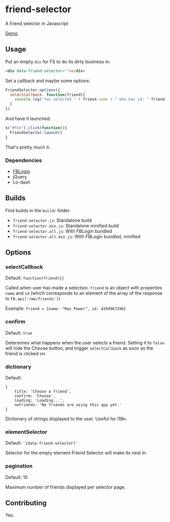 # friend-selector
A friend selector in Javascript

[Demo](https://joallard.github.io/friend-selector)

Usage
-----
Put an empty `div` for FS to do its dirty business in:

```html
<div data-friend-selector=""></div>
```

Set a callback and maybe some options:
```js
FriendSelector.options({
  selectCallback: function(friend){
    console.log("You selected " + friend.name + " who has id: " friend.id)
  }
})
```

And have it launched:

```js
$("#foo").click(function(){
  FriendSelector.launch()
}
```

That's pretty much it.

### Dependencies
* [FBLogin](https://github.com/joallard/fb-login)
* jQuery
* Lo-dash

Builds
------
Find builds in the `build/` folder.

* `friend-selector.js`: Standalone build
* `friend-selector.min.js`: Standalone minified build
* `friend-selector.all.js`: With FBLogin bundled
* `friend-selector.all.min.js`: With FBLogin bundled, minified

Options
-------
### selectCallback
Default: `function(friend){}`

Called when user has made a selection. `friend` is an object 
with properties `name` and `id` (which corresponds to an
element of the array of the response to `FB.api('/me/friends')`)

Example: `friend = {name: "Max Power", id: 4294967296}`

### confirm
Default: `true`

Determines what happens when the user selects a friend.
Setting it to `false` will hide the Choose button, and
trigger `selectCallback` as soon as the friend is clicked on.

### dictionary
Default: 
```
{
    title: 'Choose a friend',
    confirm: 'Choose',
    loading: 'Loading...',
    noFriends: 'No friends are using this app yet.'
}
```

Dictionary of strings displayed to the user. Useful for I18n.

### elementSelector
Default: `'[data-friend-selector]'`

Selector for the empty element Friend Selector will make
its nest in.

### pagination
Default: 10

Maximum number of friends displayed per selector page.

Contributing
------------
Yes.
